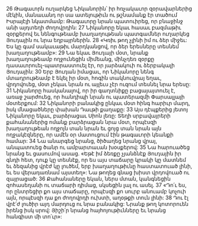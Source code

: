 26 Թագաւորն ուղարկեց Նիկանորին՝ իր հռչակաւոր զօրավարներից մէկին, մանաւանդ որ սա ատելութիւն ու թշնամանք էր տածում Իսրայէլի նկատմամբ: Թագաւորը նրան պատուիրեց, որ բնաջինջ անի այդտեղի ժողովրդին: 27 Նիկանորը եկաւ հասաւ բազմաթիւ զօրքերով եւ նենգութեամբ խաղաղութեան պատգամներ ուղարկեց Յուդային ու նրա եղբայրներին. 28 «Կռիւ թող չլինի իմ ու ձեր միջեւ: Ես կը գամ սակաւաթիւ մարդկանցով, որ ձեր երեսները տեսնեմ խաղաղութեամբ»: 29 Նա եկաւ Յուդայի մօտ, նրանք խաղաղութեամբ ողջունեցին միմեանց, մինչդեռ զօրքը դասաւորուել-պատրաստուել էր, որ յարձակուի ու ձերբակալի Յուդային: 30 Երբ Յուդան իմացաւ, որ Նիկանորը նենգ մտադրութեամբ է եկել իր մօտ, հոգին տակնուվրայ եղաւ, վրդովուեց, մօտ չեկաւ նրան ու այլեւս չէր ուզում տեսնել նրա երեսը: 31 Նիկանորը հասկանալով, որ իր գաղտնիքը բացայայտուել է, առաջ շարժուեց, որ հանդիպի նրան ու պատերազմի Փարսալլայի մօտերքում: 32 Նիկանորի բանակից ընկաւ մօտ հինգ հարիւր մարդ, իսկ մնացածները փախան Դաւթի քաղաքը:
33 Այս դէպքերից յետոյ Նիկանորը եկաւ, բարձրացաւ Սիոն լեռը: Տեղի սրբավայրերի քահանաներից ոմանք բարձրացան նրա մօտ, որպէսզի խաղաղութեան ողջոյն տան նրան եւ ցոյց տան նրան այն ողջակէզները, որ ամէն օր մատուցում էին թագաւորի կեանքի համար: 34 Նա անարգեց նրանց, ծիծաղեց նրանց վրայ, անպատուեց ծանր ու ամբարտաւան խօսքերով: 35 Նա հարուածեց նրանց եւ ցասումով ասաց. «Եթէ իմ ձեռքը չյանձնէք Յուդային իր գնդի հետ, դուք կը տեսնէք, որ ես այս տաճարը կրակի կը մատնեմ եւ ձեզանից վրէժ կը լուծեմ, երբ խաղաղութիւնը հաստատուած լինի, եւ ես վերադառնամ այստեղ»: Նա թողեց գնաց խիստ վրդովուած ու զայրացած: 36 Քահանաները եկան, ներս մտան, կանգնեցին զոհասեղանի ու տաճարի դիմաց, սկսեցին լալ ու ասել. 37 «Դո՛ւ ես, որ ընտրեցիր քո այս տաճարը, որպէսզի քո սուրբ անուամբ կոչուի այն, որպէսզի դա քո ժողովրդի ուխտի, աղօթքի տուն լինի: 38 Դու էլ վրէ՛ժ լուծիր այդ մարդուց ու նրա բանակից: Նրանք թող կոտորուեն իրենց իսկ սրով: Յիշի՛ր նրանց հայհոյութիւնները եւ նրանց հանգիստ մի տո՛ւր»:
